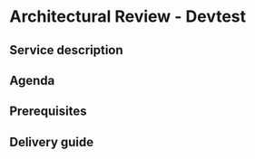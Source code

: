 # Architectural Review - Devtest

## Service description


## Agenda


## Prerequisites


## Delivery guide